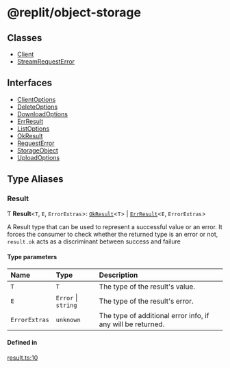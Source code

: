 # @replit/object-storage

## Classes

- [Client](classes/Client.md)
- [StreamRequestError](classes/StreamRequestError.md)

## Interfaces

- [ClientOptions](interfaces/ClientOptions.md)
- [DeleteOptions](interfaces/DeleteOptions.md)
- [DownloadOptions](interfaces/DownloadOptions.md)
- [ErrResult](interfaces/ErrResult.md)
- [ListOptions](interfaces/ListOptions.md)
- [OkResult](interfaces/OkResult.md)
- [RequestError](interfaces/RequestError.md)
- [StorageObject](interfaces/StorageObject.md)
- [UploadOptions](interfaces/UploadOptions.md)

## Type Aliases

### Result

Ƭ **Result**\<`T`, `E`, `ErrorExtras`\>: [`OkResult`](interfaces/OkResult.md)\<`T`\> \| [`ErrResult`](interfaces/ErrResult.md)\<`E`, `ErrorExtras`\>

A Result type that can be used to represent a successful value or an error.
It forces the consumer to check whether the returned type is an error or not,
`result.ok` acts as a discriminant between success and failure

#### Type parameters

| Name | Type | Description |
| :------ | :------ | :------ |
| `T` | `T` | The type of the result's value. |
| `E` | `Error` \| `string` | The type of the result's error. |
| `ErrorExtras` | `unknown` | The type of additional error info, if any will be returned. |

#### Defined in

[result.ts:10](https://github.com/replit/replit-storage-typescript/blob/1e27272/src/result.ts#L10)
